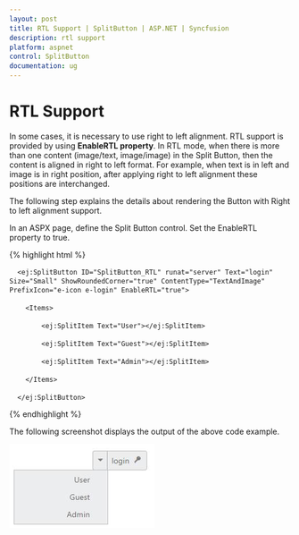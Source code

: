 ```yaml
---
layout: post
title: RTL Support | SplitButton | ASP.NET | Syncfusion
description: rtl support
platform: aspnet
control: SplitButton
documentation: ug
---
```


# RTL Support

In some cases, it is necessary to use right to left alignment. RTL support is provided by using **EnableRTL property**. In RTL mode, when there is more than one content (image/text, image/image) in the Split Button, then the content is aligned in right to left format. For example, when text is in left and image is in right position, after applying right to left alignment these positions are interchanged.

The following step explains the details about rendering the Button with Right to left alignment support.

In an ASPX page, define the Split Button control. Set the EnableRTL property to true.  

{% highlight html %}

<div class="page-align">

      <ej:SplitButton ID="SplitButton_RTL" runat="server" Text="login" Size="Small" ShowRoundedCorner="true" ContentType="TextAndImage" PrefixIcon="e-icon e-login" EnableRTL="true">

        <Items>

            <ej:SplitItem Text="User"></ej:SplitItem>

            <ej:SplitItem Text="Guest"></ej:SplitItem>

            <ej:SplitItem Text="Admin"></ej:SplitItem>

        </Items>

      </ej:SplitButton>

</div>

{% endhighlight %}



The following screenshot displays the output of the above code example.

 ![](RTL-Support_images/RTL-Support_img1.png)



